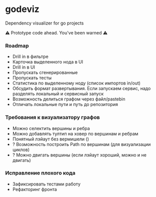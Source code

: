 # godeviz

Dependency visualizer for go projects

⚠️ Prototype code ahead. You've been warned ⚠️


### Roadmap

- Drill in в фильтре
- Карточка выделенного нода в UI
- Drill in в UI
- Пропускать сгенерированные
- Пропускать тесты
- Статистика по выделенному ноду (список импортов in/out)
- Обсудить формат развертывания. Если запускаем сервис, надо разделять локальный и сервисный запуск
- Возможность делиться графом через файл/pastebin
- Отличать локальные пути и путь до репозитория

### Требования к визуализатору графов

- Можно селектить вершины и ребра
- Можно добавлять тултип на ховер по вершинам и ребрам
- Понятный лэйаут без вермишели ()
- ? Возможность построить Path по вершинам (для визуализации циклов)
- ? Можно двигать вершины (если лэйаут хороший, можно и не двигать)

### Исправление плохого кода

- Зафиксировать тестами работу
- Рефакторинг фронта
